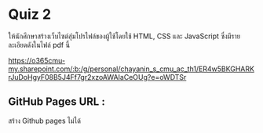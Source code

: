 # Quiz 2

ให้นักศึกษาสร้างเว็บไซต์สุ่มโปรไฟล์ของผู้ใช้โดยใช้ HTML, CSS และ JavaScript ซึ่งมีรายละเอียดดังในไฟล์ pdf นี้

https://o365cmu-my.sharepoint.com/:b:/g/personal/chayanin_s_cmu_ac_th1/ER4w5BKGHARKrJuDoHgyF08B5J4Ff7gr2xzoAWAIaCeOUg?e=oWDTSr

## GitHub Pages URL : 
สร้าง Github pages ไม่ได้
